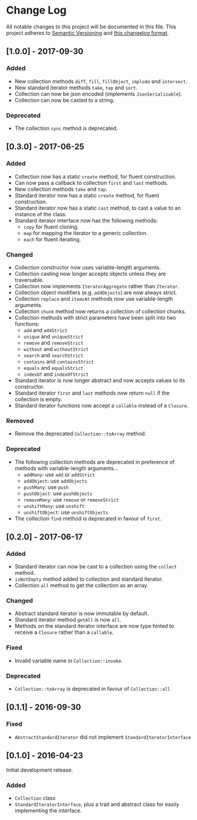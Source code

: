 # Change Log
All notable changes to this project will be documented in this file. This project adheres to
[Semantic Versioning](http://semver.org/) and [this changelog format](http://keepachangelog.com/).

## [1.0.0] - 2017-09-30

### Added
- New collection methods `diff`, `fill`, `fillObject`, `implode` and `intersect`.
- New standard iterator methods `take`, `tap` and `sort`.
- Collection can now be json encoded (implements `JsonSerializable`).
- Collection can now be casted to a string.

### Deprecated
- The collection `sync` method is deprecated.

## [0.3.0] - 2017-06-25

### Added
- Collection now has a static `create` method, for fluent construction.
- Can now pass a callback to collection `first` and `last` methods.
- New collection methods `take` and `tap`.
- Standard iterator now has a static `create` method, for fluent construction.
- Standard iterator now has a static `cast` method, to cast a value to an instance of the class.
- Standard iterator interface now has the following methods: 
  - `copy` for fluent cloning.
  - `map` for mapping the iterator to a generic collection.
  - `each` for fluent iterating.

### Changed
- Collection constructor now uses variable-length arguments.
- Collection casting now longer accepts objects unless they are traversable.
- Collection now implements `IteratorAggregate` rather than `Iterator`.
- Collection object modifiers (e.g. `addObjects`) are now always strict.
- Collection `replace` and `itemsAt` methods now use variable-length arguments.
- Collection `chunk` method now returns a collection of collection chunks.
- Collection methods with strict parameters have been split into two functions:
  - `add` and `addStrict`
  - `unique` and `uniqueStrict`
  - `remove` and `removeStrict`
  - `without` and `withoutStrict`
  - `search` and `searchStrict`
  - `contains` and `containsStrict`
  - `equals` and `equalsStrict`
  - `indexOf` and `indexOfStrict`
- Standard iterator is now longer abstract and now accepts values to its constructor.
- Standard iterator `first` and `last` methods now return `null` if the collection is empty.
- Standard iterator functions now accept a `callable` instead of a `Closure`.

### Removed
- Remove the deprecated `Collection::toArray` method.

### Deprecated
- The following collection methods are deprecated in preference of methods with variable-length arguments...
  - `addMany`: use `add` or `addStrict`
  - `addObject`: use `addObjects`
  - `pushMany`: use `push`
  - `pushObject`: use `pushObjects`
  - `removeMany`: use `remove` or `removeStrict`
  - `unshiftMany`: use `unshift`
  - `unshiftObject`: use `unshiftObjects`
- The collection `find` method is deprecated in favour of `first`.

## [0.2.0] - 2017-06-17

### Added
- Standard iterator can now be cast to a collection using the `collect` method.
- `isNotEmpty` method added to collection and standard iterator.
- Collection `all` method to get the collection as an array.

### Changed
- Abstract standard iterator is now immutable by default.
- Standard iterator method `getAll` is now `all`.
- Methods on the standard iterator interface are now type hinted to receive a `Closure` rather than a `callable`.

### Fixed
- Invalid variable name in `Collection::invoke`.

### Deprecated
- `Collection::toArray` is deprecated in favour of `Collection::all`

## [0.1.1] - 2016-09-30

### Fixed
- `AbstractStandardIterator` did not implement `StandardIteratorInterface`

## [0.1.0] - 2016-04-23

Initial development release.

### Added
- `Collection` class
- `StandardIteratorInterface`, plus a trait and abstract class for easily implementing the interface.
